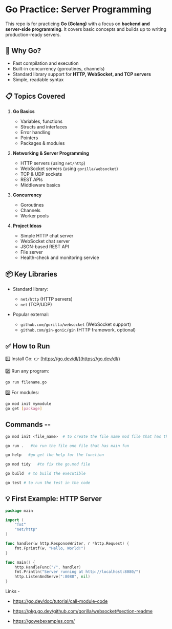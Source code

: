 # Go Practice: Server Programming

This repo is for practicing **Go (Golang)** with a focus on **backend and server-side programming**. It covers basic concepts and builds up to writing production-ready servers.

## 🚀 Why Go?

* Fast compilation and execution
* Built-in concurrency (goroutines, channels)
* Standard library support for **HTTP, WebSocket, and TCP servers**
* Simple, readable syntax

## 📋 Topics Covered

1. **Go Basics**

   * Variables, functions
   * Structs and interfaces
   * Error handling
   * Pointers
   * Packages & modules

2. **Networking & Server Programming**

   * HTTP servers (using `net/http`)
   * WebSocket servers (using `gorilla/websocket`)
   * TCP & UDP sockets
   * REST APIs
   * Middleware basics

3. **Concurrency**

   * Goroutines
   * Channels
   * Worker pools

4. **Project Ideas**

   * Simple HTTP chat server
   * WebSocket chat server
   * JSON-based REST API
   * File server
   * Health-check and monitoring service

## 📦 Key Libraries

* Standard library:

  * `net/http` (HTTP servers)
  * `net` (TCP/UDP)
* Popular external:

  * `github.com/gorilla/websocket` (WebSocket support)
  * `github.com/gin-gonic/gin` (HTTP framework, optional)

## ✅ How to Run

1️⃣ Install Go:
👉 [https://go.dev/dl/](https://go.dev/dl/)

2️⃣ Run any program:

```bash
go run filename.go
```

3️⃣ For modules:

```bash
go mod init mymodule
go get [package]
```


## Commands -- 

```bash
go mod init <file_name>  # to create the file name mod file that has the reqs 

go run .   #to run the file one file that has main fun 

go help   #go get the help for the function 

go mod tidy   #to fix the go.mod file 

go build  # to build the executible 

go test # to run the test in the code

```

## 💡 First Example: HTTP Server

```go
package main

import (
    "fmt"
    "net/http"
)

func handler(w http.ResponseWriter, r *http.Request) {
    fmt.Fprintf(w, "Hello, World!")
}

func main() {
    http.HandleFunc("/", handler)
    fmt.Println("Server running at http://localhost:8080/")
    http.ListenAndServe(":8080", nil)
}
```

Links -

- https://go.dev/doc/tutorial/call-module-code

- https://pkg.go.dev/github.com/gorilla/websocket#section-readme

- https://gowebexamples.com/



